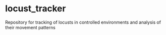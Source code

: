 # locust_tracker
Repository for tracking of locusts in controlled environments and analysis of their movement patterns
